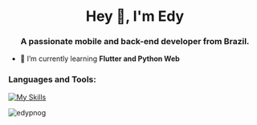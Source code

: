 <h1 align="center">Hey 👋, I'm Edy</h1>
<h3 align="center">A passionate mobile and back-end developer from Brazil.</h3>

- 🌱 I’m currently learning **Flutter and Python Web**

<p align="left">
</p>

<h3 align="left">Languages and Tools:</h3>
<p align="left"> 

[![My Skills](https://skillicons.dev/icons?i=py,django,flask,fastapi,dart,flutter,react,php,vue,svelte,express,ts,java,androidstudio&perline=6)](https://skillicons.dev)

</p>

<p><img align="center" src="https://github-readme-stats.vercel.app/api/top-langs?username=edypnog&show_icons=true&locale=en&layout=compact" alt="edypnog" /></p>
